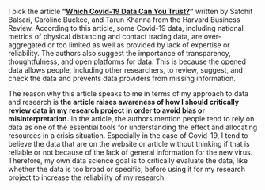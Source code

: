  I pick the article **“[Which Covid-19 Data Can You Trust?](https://hbr.org/2020/05/which-covid-19-data-can-you-trust)”** written by Satchit Balsari, Caroline Buckee, and Tarun Khanna from the Harvard Business Review. According to this article, some Covid-19 data, including national metrics of physical distancing and contact tracing data, are over-aggregated or too limited as well as provided by lack of expertise or reliability. The authors also suggest the importance of transparency, thoughtfulness, and open platforms for data. This is because the opened data allows people, including other researchers, to review, suggest, and check the data and prevents data providers from missing information. 
 
The reason why this article speaks to me in terms of my approach to data and research is **the article raises awareness of how I should critically review data in my research project in order to avoid bias or misinterpretation.** In the article, the authors mention people tend to rely on data as one of the essential tools for understanding the effect and allocating resources in a crisis situation. Especially in the case of Covid-19, I tend to believe the data that are on the website or article without thinking if that is reliable or not because of the lack of general information for the new virus. Therefore, my own data science goal is to critically evaluate the data, like whether the data is too broad or specific, before using it for my research project to increase the reliability of my research.  
